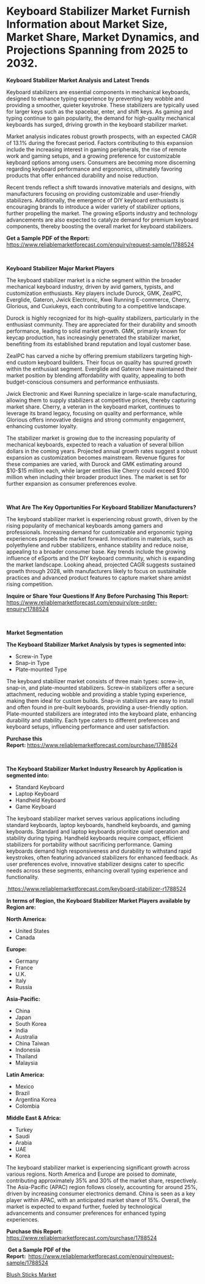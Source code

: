 <p><h1>Keyboard Stabilizer Market Furnish Information about Market Size, Market Share, Market Dynamics, and Projections Spanning from 2025 to 2032.</h1></p><p><strong>Keyboard Stabilizer Market Analysis and Latest Trends</strong></p>
<p><p>Keyboard stabilizers are essential components in mechanical keyboards, designed to enhance typing experience by preventing key wobble and providing a smoother, quieter keystroke. These stabilizers are typically used for larger keys such as the spacebar, enter, and shift keys. As gaming and typing continue to gain popularity, the demand for high-quality mechanical keyboards has surged, driving growth in the keyboard stabilizer market.</p><p>Market analysis indicates robust growth prospects, with an expected CAGR of 13.1% during the forecast period. Factors contributing to this expansion include the increasing interest in gaming peripherals, the rise of remote work and gaming setups, and a growing preference for customizable keyboard options among users. Consumers are becoming more discerning regarding keyboard performance and ergonomics, ultimately favoring products that offer enhanced durability and noise reduction.</p><p>Recent trends reflect a shift towards innovative materials and designs, with manufacturers focusing on providing customizable and user-friendly stabilizers. Additionally, the emergence of DIY keyboard enthusiasts is encouraging brands to introduce a wider variety of stabilizer options, further propelling the market. The growing eSports industry and technology advancements are also expected to catalyze demand for premium keyboard components, thereby boosting the overall market for keyboard stabilizers.</p></p>
<p><strong>Get a Sample PDF of the Report:&nbsp;</strong> <a href="https://www.reliablemarketforecast.com/enquiry/request-sample/1788524?utm_campaign=3096&utm_medium=2&utm_source=Github&utm_content=ia&utm_term=04042025&utm_id=keyboard-stabilizer">https://www.reliablemarketforecast.com/enquiry/request-sample/1788524</a></p>
<p>&nbsp;</p>
<p><strong>Keyboard Stabilizer Major Market Players</strong></p>
<p><p>The keyboard stabilizer market is a niche segment within the broader mechanical keyboard industry, driven by avid gamers, typists, and customization enthusiasts. Key players include Durock, GMK, ZealPC, Everglide, Gateron, Jwick Electronic, Kwei Running E-commerce, Cherry, Glorious, and Cuxiukeys, each contributing to a competitive landscape.</p><p>Durock is highly recognized for its high-quality stabilizers, particularly in the enthusiast community. They are appreciated for their durability and smooth performance, leading to solid market growth. GMK, primarily known for keycap production, has increasingly penetrated the stabilizer market, benefiting from its established brand reputation and loyal customer base.</p><p>ZealPC has carved a niche by offering premium stabilizers targeting high-end custom keyboard builders. Their focus on quality has spurred growth within the enthusiast segment. Everglide and Gateron have maintained their market position by blending affordability with quality, appealing to both budget-conscious consumers and performance enthusiasts.</p><p>Jwick Electronic and Kwei Running specialize in large-scale manufacturing, allowing them to supply stabilizers at competitive prices, thereby capturing market share. Cherry, a veteran in the keyboard market, continues to leverage its brand legacy, focusing on quality and performance, while Glorious offers innovative designs and strong community engagement, enhancing customer loyalty.</p><p>The stabilizer market is growing due to the increasing popularity of mechanical keyboards, expected to reach a valuation of several billion dollars in the coming years. Projected annual growth rates suggest a robust expansion as customization becomes mainstream. Revenue figures for these companies are varied, with Durock and GMK estimating around $10-$15 million each, while larger entities like Cherry could exceed $100 million when including their broader product lines. The market is set for further expansion as consumer preferences evolve.</p></p>
<p>&nbsp;</p>
<p><strong>What Are The Key Opportunities For Keyboard Stabilizer Manufacturers?</strong></p>
<p><p>The keyboard stabilizer market is experiencing robust growth, driven by the rising popularity of mechanical keyboards among gamers and professionals. Increasing demand for customizable and ergonomic typing experiences propels the market forward. Innovations in materials, such as polyethylene and rubber stabilizers, enhance stability and reduce noise, appealing to a broader consumer base. Key trends include the growing influence of eSports and the DIY keyboard community, which is expanding the market landscape. Looking ahead, projected CAGR suggests sustained growth through 2028, with manufacturers likely to focus on sustainable practices and advanced product features to capture market share amidst rising competition.</p></p>
<p><strong>Inquire or Share Your Questions If Any Before Purchasing This Report:</strong> <a href="https://www.reliablemarketforecast.com/enquiry/pre-order-enquiry/1788524?utm_campaign=3096&utm_medium=2&utm_source=Github&utm_content=ia&utm_term=04042025&utm_id=keyboard-stabilizer">https://www.reliablemarketforecast.com/enquiry/pre-order-enquiry/1788524</a></p>
<p>&nbsp;</p>
<p><strong>Market Segmentation</strong></p>
<p><strong>The Keyboard Stabilizer Market Analysis by types is segmented into:</strong></p>
<p><ul><li>Screw-in Type</li><li>Snap-in Type</li><li>Plate-mounted Type</li></ul></p>
<p><p>The keyboard stabilizer market consists of three main types: screw-in, snap-in, and plate-mounted stabilizers. Screw-in stabilizers offer a secure attachment, reducing wobble and providing a stable typing experience, making them ideal for custom builds. Snap-in stabilizers are easy to install and often found in pre-built keyboards, providing a user-friendly option. Plate-mounted stabilizers are integrated into the keyboard plate, enhancing durability and stability. Each type caters to different preferences and keyboard setups, influencing performance and user satisfaction.</p></p>
<p><strong>Purchase this Report:&nbsp;</strong><a href="https://www.reliablemarketforecast.com/purchase/1788524?utm_campaign=3096&utm_medium=2&utm_source=Github&utm_content=ia&utm_term=04042025&utm_id=keyboard-stabilizer">https://www.reliablemarketforecast.com/purchase/1788524</a></p>
<p>&nbsp;</p>
<p><strong>The Keyboard Stabilizer Market Industry Research by Application is segmented into:</strong></p>
<p><ul><li>Standard Keyboard</li><li>Laptop Keyboard</li><li>Handheld Keyboard</li><li>Game Keyboard</li></ul></p>
<p><p>The keyboard stabilizer market serves various applications including standard keyboards, laptop keyboards, handheld keyboards, and gaming keyboards. Standard and laptop keyboards prioritize quiet operation and stability during typing. Handheld keyboards require compact, efficient stabilizers for portability without sacrificing performance. Gaming keyboards demand high responsiveness and durability to withstand rapid keystrokes, often featuring advanced stabilizers for enhanced feedback. As user preferences evolve, innovative stabilizer designs cater to specific needs across these segments, enhancing overall typing experience and functionality.</p></p>
<p><a href="https://www.reliablemarketforecast.com/keyboard-stabilizer-r1788524?utm_campaign=3096&utm_medium=2&utm_source=Github&utm_content=ia&utm_term=04042025&utm_id=keyboard-stabilizer">&nbsp;https://www.reliablemarketforecast.com/keyboard-stabilizer-r1788524</a></p>
<p><strong>In terms of Region, the Keyboard Stabilizer Market Players available by Region are:</strong></p>
<p>
    <p> <strong> North America: </strong>
        <ul>
            <li>United States</li>
            <li>Canada</li>
        </ul>
        </p> 
    <p> <strong> Europe: </strong>
        <ul>
            <li>Germany</li>
            <li>France</li>
            <li>U.K.</li>
            <li>Italy</li>
            <li>Russia</li>
        </ul>
        </p> 
    <p> <strong> Asia-Pacific: </strong>
        <ul>
            <li>China</li>
            <li>Japan</li>
            <li>South Korea</li>
            <li>India</li>
            <li>Australia</li>
            <li>China Taiwan</li>
            <li>Indonesia</li>
            <li>Thailand</li>
            <li>Malaysia</li>
        </ul>
        </p> 
    <p> <strong> Latin America: </strong>
        <ul>
            <li>Mexico</li>
            <li>Brazil</li>
            <li>Argentina Korea</li>
            <li>Colombia</li>
        </ul>
        </p> 
    <p> <strong> Middle East & Africa: </strong>
        <ul>
            <li>Turkey</li>
            <li>Saudi</li>
            <li>Arabia</li>
            <li>UAE</li>
            <li>Korea</li>
        </ul>
    </p>
    </p>
<p><p>The keyboard stabilizer market is experiencing significant growth across various regions. North America and Europe are poised to dominate, contributing approximately 35% and 30% of the market share, respectively. The Asia-Pacific (APAC) region follows closely, accounting for around 25%, driven by increasing consumer electronics demand. China is seen as a key player within APAC, with an anticipated market share of 15%. Overall, the market is expected to expand further, fueled by technological advancements and consumer preferences for enhanced typing experiences.</p></p>
<p><strong>Purchase this Report: </strong><a href="https://www.reliablemarketforecast.com/purchase/1788524?utm_campaign=3096&utm_medium=2&utm_source=Github&utm_content=ia&utm_term=04042025&utm_id=keyboard-stabilizer">https://www.reliablemarketforecast.com/purchase/1788524</a></p>
<p>&nbsp;<strong>Get a Sample PDF of the Report:&nbsp;&nbsp;</strong><a href="https://www.reliablemarketforecast.com/enquiry/request-sample/1788524?utm_campaign=3096&utm_medium=2&utm_source=Github&utm_content=ia&utm_term=04042025&utm_id=keyboard-stabilizer">https://www.reliablemarketforecast.com/enquiry/request-sample/1788524</a></p>
<p><strong></strong></p>
<p><p><a href="https://github.com/nibbsmantji/Market-Research-Report-List-1/blob/main/blush-sticks-market.md?utm_campaign=3096&utm_medium=2&utm_source=Github&utm_content=ia&utm_term=04042025&utm_id=keyboard-stabilizer">Blush Sticks Market</a></p></p>
